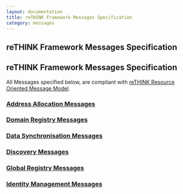 ```yaml
---
layout: documentation
title: reTHINK Framework Messages Specification
category: messages
---
```


reTHINK Framework Messages Specification
------------------
## reTHINK Framework Messages Specification

All Messages specified below, are compliant with [reTHINK Resource Oriented Message Model](../datamodel/core/message).

### [Address Allocation Messages](address-allocation-messages.md)

### [Domain Registry Messages](registration-messages.md)

### [Data Synchronisation Messages](data-sync-messages.md)

### [Discovery Messages](discovery-messages.md)

### [Global Registry Messages](global-registry-messages.md)

### [Identity Management Messages](identity-management-messages.md)
